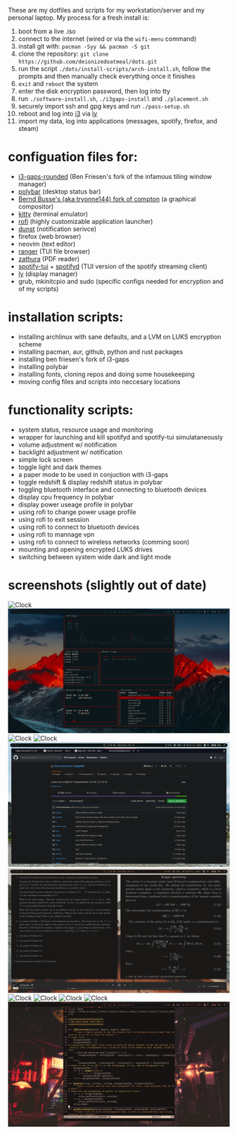 These are my dotfiles and scripts for my workstation/server and my personal laptop. My process for a fresh install is: 
1) boot from a live .iso
2) connect to the internet (wired or via the `wifi-menu` command)
3) install git with: `pacman -Syy && pacman -S git`
4) clone the repository: `git clone https://github.com/deionizedoatmeal/dots.git`
5) run the script `./dots/install-scripts/arch-install.sh`, follow the prompts and then manually check everything once it finishes
6) `exit` and `reboot` the system
7) enter the disk encryption password, then log into tty
8) run `./software-install.sh`, `./i3gaps-install` and `./placement.sh`
8) securely import ssh and gpg keys and run `./pass-setup.sh`
9) reboot and log into [i3](https://github.com/resloved/i3) via [ly](https://github.com/cylgom/ly)
10) import my data, log into applications (messages, spotify, firefox, and steam)

# configuation files for:
- [i3-gaps-rounded](https://github.com/resloved/i3) (Ben Friesen's fork of the infamous tiling window manager)
- [polybar](https://github.com/polybar/polybar) (desktop status bar)
- [Bernd Busse's (aka tryonne144) fork of compton](https://github.com/tryone144/compton) (a graphical compositor)
- [kitty](https://github.com/kovidgoyal/kitty) (terminal emulator)
- [rofi](https://github.com/davatorium/rofi) (highly customizable application launcher)
- [dunst](https://github.com/dunst-project/dunst) (notification serivce)
- firefox (web browser)
- neovim (text editor)
- [ranger](https://github.com/ranger/ranger) (TUI file browser)
- [zathura](https://github.com/pwmt/zathura) (PDF reader)
- [spotify-tui](https://github.com/Rigellute/spotify-tui) + [spotifyd](https://github.com/Spotifyd/spotifyd) (TUI version of the spotify streaming client)
- [ly](https://github.com/cylgom/ly) (display manager)
- grub, mkinitcpio and sudo (specific configs needed for encryption and of my scripts)
# installation scripts:  
- installing archlinux with sane defaults, and a LVM on LUKS encryption scheme
- installing pacman, aur, github, python and rust packages
- installing ben friesen's fork of i3-gaps  
- installing polybar
- installing fonts, cloning repos and doing some housekeeping
- moving config files and scripts into neccesary locations 
# functionality scripts:  
- system status, resource usage and monitoring
- wrapper for launching and kill spotifyd and spotify-tui simulataneously
- volume adjustment w/ notification
- backlight adjustment w/ notification
- simple lock screen
- toggle light and dark themes
- a paper mode to be used in conjuction with i3-gaps
- toggle redshift & display redshift status in polybar  
- toggling bluetooth interface and connecting to bluetooth devices
- display cpu frequency in polybar  
- display power useage profile in polybar  
- using rofi to change power usage profile
- using rofi to exit session
- using rofi to connect to bluetooth devices
- using rofi to mannage vpn
- using rofi to connect to wireless networks (comming soon)
- mounting and opening encrypted LUKS drives
- switching between system wide dark and light mode
# screenshots (slightly out of date)
![Clock](/screenshots/2020-02-15-025155_3200x1800_scrot.png)
![Clock](/screenshots/2020-02-15-022234_3200x1800_scrot.png)
![Clock](/screenshots/2020-02-15-025728_3200x1800_scrot.png)
![Clock](/screenshots/2020-02-15-025019_3200x1800_scrot.png)
![Clock](/screenshots/2020-02-15-023947_3200x1800_scrot.png)
![Clock](/screenshots/2020-02-15-023655_3200x1800_scrot.png)
![Clock](/screenshots/2020-02-15-022833_3200x1800_scrot.png)
![Clock](/screenshots/2020-02-15-022749_3200x1800_scrot.png)
![Clock](/screenshots/2020-02-15-022459_3200x1800_scrot.png)
![Clock](/screenshots/2020-02-15-022425_3200x1800_scrot.png)
![Clock](/screenshots/2020-02-15-022341_3200x1800_scrot.png)

